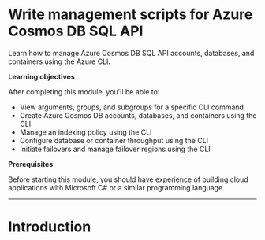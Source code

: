 # Write management scripts for Azure Cosmos DB SQL API

Learn how to manage Azure Cosmos DB SQL API accounts, databases, and containers using the Azure CLI.

**Learning objectives**

After completing this module, you'll be able to:

* View arguments, groups, and subgroups for a specific CLI command
* Create Azure Cosmos DB accounts, databases, and containers using the CLI
* Manage an indexing policy using the CLI
* Configure database or container throughput using the CLI
* Initiate failovers and manage failover regions using the CLI

**Prerequisites**

Before starting this module, you should have experience of building cloud applications with Microsoft C# or a similar programming language.

---

# Introduction
